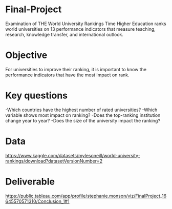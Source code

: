 # Final-Project
Examination of THE World University Rankings
Time Higher Education ranks world universities on 13 performance indicators that measure teaching, research, knowledge transfer, and international outlook.

# Objective
For universities to improve their ranking, it is important to know the performance indicators that have the most impact on rank.

# Key questions
-Which countries have the highest number of rated universities?
-Which variable shows most impact on ranking?
-Does the top-ranking institution change year to year?
-Does the size of the university impact the ranking?

# Data
https://www.kaggle.com/datasets/mylesoneill/world-university-rankings/download?datasetVersionNumber=2

# Deliverable
https://public.tableau.com/app/profile/stephanie.monson/viz/FinalProject_16645570571310/Conclusion_1#1
